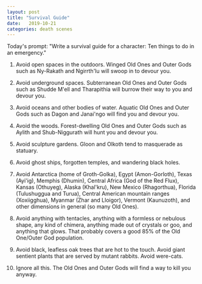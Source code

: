 ```yaml
---
layout: post
title: "Survival Guide"
date:   2019-10-21
categories: death scenes
---
```

Today's prompt: "Write a survival guide for a character: Ten things to do in an emergency."

1. Avoid open spaces in the outdoors. Winged Old Ones and Outer Gods such as Ny-Rakath and Ngirrth'lu will swoop in to devour you.

2. Avoid underground spaces. Subterranean Old Ones and Outer Gods such as Shudde M'ell and Tharapithia will burrow their way to you and devour you.

3. Avoid oceans and other bodies of water. Aquatic Old Ones and Outer Gods such as Dagon and Janai'ngo will find you and devour you.

4. Avoid the woods. Forest-dwelling Old Ones and Outer Gods such as Aylith and Shub-Niggurath will hunt you and devour you.

5. Avoid sculpture gardens. Gloon and Olkoth tend to masquerade as statuary.

6. Avoid ghost ships, forgotten temples, and wandering black holes.

7. Avoid Antarctica (home of Groth-Golka), Egypt (Amon-Gorloth), Texas (Ayi'ig), Memphis (Dhumin), Central Africa (God of the Red Flux), Kansas (Othuyeg), Alaska (Khal'kru), New Mexico (Rhagorthua), Florida (Tulushuggua and Turua), Central American mountain ranges (Xoxiigghua), Myanmar (Zhar and Lloigor), Vermont (Kaunuzoth), and other dimensions in general (so many Old Ones).

8. Avoid anything with tentacles, anything with a formless or nebulous shape, any kind of chimera, anything made out of crystals or goo, and anything that glows. That probably covers a good 85% of the Old One/Outer God population.

9. Avoid black, leafless oak trees that are hot to the touch. Avoid giant sentient plants that are served by mutant rabbits. Avoid were-cats.

10. Ignore all this. The Old Ones and Outer Gods will find a way to kill you anyway.
